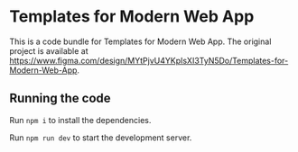 
  # Templates for Modern Web App

  This is a code bundle for Templates for Modern Web App. The original project is available at https://www.figma.com/design/MYtPjvU4YKpIsXI3TyN5Do/Templates-for-Modern-Web-App.

  ## Running the code

  Run `npm i` to install the dependencies.

  Run `npm run dev` to start the development server.
  